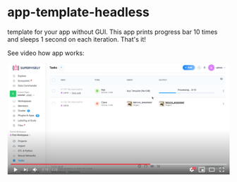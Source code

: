 # app-template-headless
template for your app without GUI. This app prints progress bar 10 times and sleeps 1 second on each iteration. That's it!


See video how app works:

<a href="https://www.youtube.com/watch?v=4VdvP0SRbiM" title="Video" target="_blank">
  <img src="media/demo.png" alt="Watch video"/>
</a>
